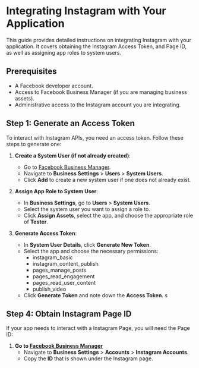 
# Integrating Instagram with Your Application

This guide provides detailed instructions on integrating Instagram with your application. It covers obtaining the Instagram Access Token, and Page ID, as well as assigning app roles to system users.

## Prerequisites

- A Facebook developer account.
- Access to Facebook Business Manager (if you are managing business assets).
- Administrative access to the Instagram account you are integrating.

## Step 1: Generate an Access Token

To interact with Instagram APIs, you need an access token. Follow these steps to generate one:

1. **Create a System User (if not already created)**:
   - Go to [Facebook Business Manager](https://business.facebook.com/).
   - Navigate to **Business Settings** > **Users** > **System Users**.
   - Click **Add** to create a new system user if one does not already exist.

2. **Assign App Role to System User**:
   - In **Business Settings**, go to **Users** > **System Users**.
   - Select the system user you want to assign a role to.
   - Click **Assign Assets**, select the app, and choose the appropriate role of **Tester**.

3. **Generate Access Token**:
   - In **System User Details**, click **Generate New Token**.
   - Select the app and choose the necessary permissions:
      - instagram_basic
      - instagram_content_publish
      - pages_manage_posts
      - pages_read_engagement
      - pages_read_user_content
      - publish_video
   - Click **Generate Token** and note down the **Access Token**.
s
## Step 4: Obtain Instagram Page ID

If your app needs to interact with a Instagram Page, you will need the Page ID:

1. **Go to [Facebook Business Manager](https://business.facebook.com/)**
   - Navigate to **Business Settings** > **Accounts** > **Instagram Accounts**.
   - Copy the **ID** that is shown under the Instagram page.